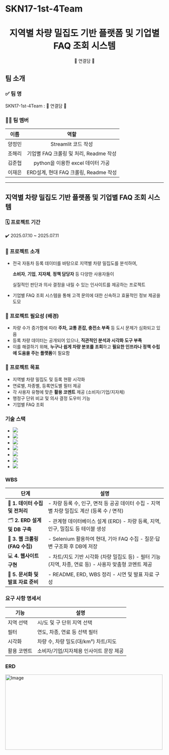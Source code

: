# SKN17-1st-4Team
<div align="center">
  <h1>지역별 차량 밀집도 기반 플랫폼 및 기업별 FAQ 조회 시스템</h1>
  <p>🔗 연결담 🔗</p>
</div>

## 팀 소개
### ✅ 팀 명
SKN17-1st-4Team : 🔗 연결담 🔗
### 🧑‍💻 팀 멤버
| 이름    | 역할        | 
|:-----------:|:---------------:|
| 양정민      | Streamlit 코드 작성           | 
| 조해리      | 기업별 FAQ 크롤링 및 처리, Readme 작성|
| 김준협      | python을 이용한 excel 데이터 가공  |
| 이재은      | ERD설계, 현대 FAQ 크롤링, Readme 작성|
---
## 지역별 차량 밀집도 기반 플랫폼 및 기업별 FAQ 조회 시스템
### 🗓️ 프로젝트 기간
✔️ 2025.07.10 ~ 2025.07.11
### 📖 프로젝트 소개

- 전국 자동차 등록 데이터를 바탕으로 지역별 차량 밀집도를 분석하여,

  **소비자**, **기업**, **지자체**, **정책 담당자** 등 다양한 사용자들이 

  실질적인 판단과 의사 결정을 내릴 수 있는 인사이트를 제공하는 프로젝트

- 기업별 FAQ 조회 시스템을 통해 고객 문의에 대한 신속하고 효율적인 정보 제공을 도모

### 📌 프로젝트 필요성 (배경)

- 차량 수가 증가함에 따라 **주차, 교통 혼잡, 충전소 부족** 등 도시 문제가 심화되고 있음
- 등록 차량 데이터는 공개되어 있으나, **직관적인 분석과 시각화 도구 부족**
- 이를 해결하기 위해, **누구나 쉽게 차량 분포를 조회**하고 **필요한 인프라나 정책 수립에 도움을 주는 플랫폼**이 필요함
    

### 🎯 프로젝트 목표

- 지역별 차량 밀집도 및 등록 현황 시각화
- 연료별, 차종별, 등록연도별 필터 제공
- 각 사용자 유형에 맞춘 **활용 코멘트** 제공 (소비자/기업/지자체)
- 행정구 단위 비교 및 의사 결정 도우미 기능
- 기업별 FAQ 조회

### 기술 스택
- <img src="https://img.shields.io/badge/Python-3776AB?style=plastic&logo=Python&logoColor=white">
- <img src="https://img.shields.io/badge/MySQL-4479A1?style=plastic&logo=MySQL&logoColor=white">
- <img src="https://img.shields.io/badge/pandas-150458?style=plastic&logo=pandas&logoColor=white">
- <img src="https://img.shields.io/badge/streamlit-FF4B4B?style=plastic&logo=streamlit&logoColor=white">
- <img src="https://img.shields.io/badge/git-F05032?style=plastic&logo=git&logoColor=white">
- <img src="https://img.shields.io/badge/github-181717?style=plastic&logo=github&logoColor=white">
- <img src="https://img.shields.io/badge/selenium-43B02A?style=plastic&logo=selenium&logoColor=white">

### WBS
| 단계 | 설명 |
| --- | --- |
| 🧩 **1. 데이터 수집 및 전처리** | - 차량 등록 수, 인구, 면적 등 공공 데이터 수집                     - 지역별 차량 밀집도 계산 (등록 수 / 면적) |
| 🗂️ **2. ERD 설계 및 DB 구축** | - 관계형 데이터베이스 설계 (ERD)                                          - 차량 등록, 지역, 인구, 밀집도 등 테이블 생성 |
| 🤖 **3. 웹 크롤링 (FAQ 수집)** | - Selenium 활용하여 현대, 기아 FAQ 수집                             - 질문·답변 구조화 후 DB에 저장 |
| 💻 **4. 웹사이트 구현** | - 차트/지도 기반 시각화 (차량 밀집도 등)                             - 필터 기능 (지역, 차종, 연료 등)                                             - 사용자 맞춤형 코멘트 제공 |
| 📄 **5. 문서화 및 발표 자료 준비** | - README, ERD, WBS 정리                                                    - 시연 및 발표 자료 구성 |

### 요구 사항 명세서

| 기능 | 설명 |
| --- | --- |
| 지역 선택 | 시/도 및 구 단위 지역 선택 |
| 필터 | 연도, 차종, 연료 등 선택 필터 |
| 시각화 | 차량 수, 차량 밀도(대/km²) 차트/지도 |
| 활용 코멘트 | 소비자/기업/지자체용 인사이트 문장 제공 |

### ERD

<img width="500" height="239" alt="Image" src="https://github.com/user-attachments/assets/a07440b5-0512-4731-b00a-2edc019446d2" />
